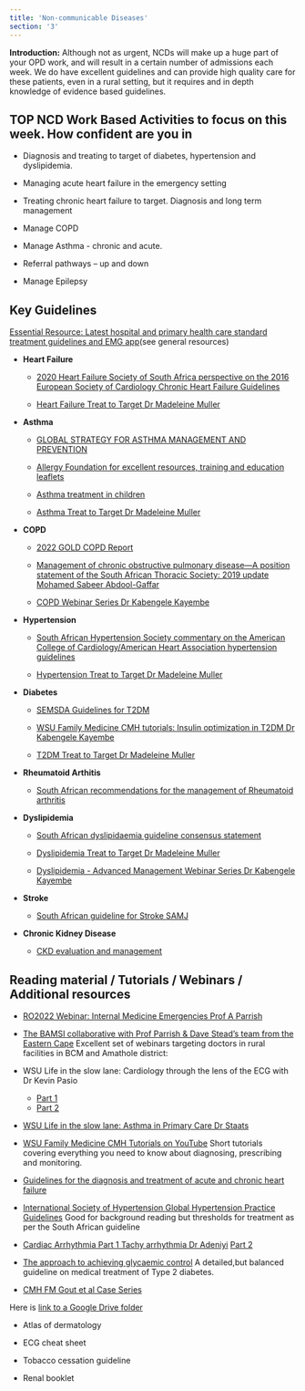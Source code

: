 ```yaml
---
title: 'Non-communicable Diseases'
section: '3'
---
```


**Introduction:** Although not as urgent, NCDs will make up a huge part of your OPD work, and will result in a certain number of admissions each week. We do have excellent guidelines and can provide high quality care for these patients, even in a rural setting, but it requires and in depth knowledge of evidence based guidelines.

## TOP NCD Work Based Activities to focus on this week. How confident are you in

* Diagnosis and treating to target of diabetes, hypertension and dyslipidemia.

* Managing acute heart failure in the emergency setting

* Treating chronic heart failure to target. Diagnosis and long term management

* Manage COPD

* Manage Asthma - chronic and acute.

* Referral pathways – up and down

* Manage Epilepsy

## Key Guidelines

[Essential Resource: Latest hospital and primary health care standard treatment guidelines and EMG app](https://drive.google.com/drive/folders/1voG8dJeKodj6u22JcG1oRrQZLV3f9Njd?usp=sharing)(see general resources)

* **Heart Failure**
  * [2020 Heart Failure Society of South Africa perspective on the 2016 European Society of Cardiology Chronic Heart Failure Guidelines](http://www.samj.org.za/index.php/samj/article/view/13057/9549)
  
  * [Heart Failure Treat to Target Dr Madeleine Muller](https://www.youtube.com/watch?v=1Y38nGT6nRY)

* **Asthma**
  * [GLOBAL STRATEGY FOR ASTHMA MANAGEMENT AND PREVENTION](https://ginasthma.org/wp-content/uploads/2021/04/GINA-2021-Main-Report_FINAL_21_04_28-WMS.pdf)

  * [Allergy Foundation for excellent resources, training and education leaflets](https://www.allergyfoundation.co.za)
  
  * [Asthma treatment in children](https://allsa.org/wp-content/uploads/2019/03/Asthma-treatment-in-children-a-pragatic-approach.pdf)

  * [Asthma Treat to Target Dr Madeleine Muller](https://www.youtube.com/watch?v=My2F3PHDZwQ)

* **COPD**
  * [2022 GOLD COPD Report](https://goldcopd.org/2022-gold-reports-2/)
  
  * [Management of chronic obstructive pulmonary disease—A position statement of the South African Thoracic Society: 2019 update Mohamed Sabeer Abdool-Gaffar](https://pulmonology.co.za/wp-content/uploads/2020/02/Management-of-chronic-obstructive-pulmonary-disease.pdf)
  
  * [COPD Webinar Series Dr Kabengele Kayembe](https://www.youtube.com/playlist?list=PLaMWnazLISywz5CLQXgqMbyiJzR-6z-6F) 


* **Hypertension**
  * [South African Hypertension Society commentary on the American College of Cardiology/American Heart Association hypertension guidelines](https://www.hypertension.org.za/uploads/files/SAHS-CVJ-Comments-American-Hypertension-Association-guidelines-2019.pdf)

  * [Hypertension Treat to Target Dr Madeleine Muller](https://www.youtube.com/watch?v=rlTwFQvC-Fc&feature=youtu.be)
  
* **Diabetes**
  * [SEMSDA Guidelines for T2DM](https://docs.mymembership.co.za/docmanager/d7a3ded1-2f30-4ff2-b566-b69abe5d7a8e/00150685.pdf)

  * [WSU Family Medicine CMH tutorials: Insulin optimization in T2DM Dr Kabengele Kayembe](https://youtu.be/BsTsySO3Uo4)

  * [T2DM Treat to Target Dr Madeleine Muller](https://www.youtube.com/watch?v=C9K5gVLdHrQ)

* **Rheumatoid Arthitis**
  * [South African recommendations for the management of Rheumatoid arthritis](http://www.samj.org.za/index.php/samj/article/view/7047/5262)

* **Dyslipidemia**
  * [South African dyslipidaemia guideline consensus statement](http://www.samj.org.za/index.php/samj/article/view/12479/8686)
  
  * [Dyslipidemia Treat to Target Dr Madeleine Muller](https://www.youtube.com/watch?v=WMsRscfTwnw&feature=youtu.be)
  
  * [Dyslipidemia - Advanced Management Webinar Series Dr Kabengele Kayembe](https://www.youtube.com/playlist?list=PLaMWnazLISyy3z4TwJI-GCAyAxkutYfY9)

* **Stroke**
  * [South African guideline for Stroke SAMJ](http://www.samj.org.za/index.php/samj/article/view/4422/3005)

* **Chronic Kidney Disease**
  * [CKD evaluation and management](https://kdigo.org/guidelines/ckd-evaluation-and-management/)

## Reading material / Tutorials / Webinars / Additional resources

* [RO2022 Webinar: Internal Medicine Emergencies Prof A Parrish](https://youtu.be/HB6BAmTDink)

* [The BAMSI collaborative with Prof Parrish & Dave Stead’s team from the Eastern Cape](https://medeval.co.za/wp/) Excellent set of webinars targeting doctors in rural facilities in BCM and Amathole district:

* WSU Life in the slow lane: Cardiology through the lens of the ECG with Dr Kevin Pasio
  * [Part 1](https://youtu.be/DCONVqcY4ZY)
  * [Part 2](https://youtu.be/27uQWafWf4Y)

* [WSU Life in the slow lane: Asthma in Primary Care Dr Staats](https://youtu.be/BsTsySO3Uo4)

* [WSU Family Medicine CMH Tutorials on YouTube](https://youtube.com/playlist?list=PLaMWnazLISyxXMkVQCNwdWQLvAuSmNYL3) Short tutorials covering everything you need to know about diagnosing, prescribing and monitoring.

* [Guidelines for the diagnosis and treatment of acute and chronic heart failure](http://www.hefssa.org/images/uploads/2016_ESC_Guidelines_for_the_diagnosis_and_treatment_of_acute_and_chronic_heart_failure.pdf)

* [International Society of Hypertension Global Hypertension Practice Guidelines](guideline:https://www.ahajournals.org/doi/epub/10.1161/HYPERTENSIONAHA.120.15026) Good for background reading but thresholds for treatment as per the South African guideline

* [Cardiac Arrhythmia Part 1 Tachy arrhythmia Dr Adeniyi](https://www.youtube.com/watch?v=2TejX0EQkvA) [Part 2](https://www.youtube.com/watch?v=1uP2_mKo6Ok)

* [The approach to achieving glycaemic control](https://safpj.co.za/index.php/safpj/article/view/4851/5755) A detailed,but balanced guideline on medical treatment of Type 2 diabetes.

* [CMH FM Gout et al Case Series](https://www.youtube.com/playlist?list=PLaMWnazLISyzxayOgon3RDsX8iS1l3L9X)

Here is [link to a Google Drive folder](https://drive.google.com/drive/folders/1dxip3tJDvIMNLa3IPHIisXIb7B8sO2Ns?usp=sharing)

* Atlas of dermatology

* ECG cheat sheet

* Tobacco cessation guideline

* Renal booklet

<!--
    This is a comment and is not displayed on the website. Do not alter this text between arrows (->).
    To change the content in this file, simply retype/ copy+paste any text above, as you would in a normal text file/ word document.

    The hashtag ( # ) symbols followed by a space and then text show a heading. The more #s you have, the smaller/"less important" the heading. You can add up to 6 # but we suggest max 4 #. make sure each heading is on a separate line.

    The single star ( * ) followed by a space and then text shows an item in a bulleted list. Make sure each item is on a separate line. 
    
    The number (e.g., "1." "2." etc.) followed by a space and then text shows an item in a numbered list. Make sure each item is on a separate line. 

    The text surrounded by double stars ( ** ) with no space show bold text.

    The text surrounded by single stars ( * ) with no space show italic text.

    Links are created by putting the text you want to show in square brackets ( [] ) followed by the link in round brackets ( () ). For example, [RuReSA](https://ruresa.org.za/) will show as RuReSA and link to the RuReSA website.

    Please refer to the "HOW TO USE" or "HOW TO USE SHORT" files for more information.
 -->
